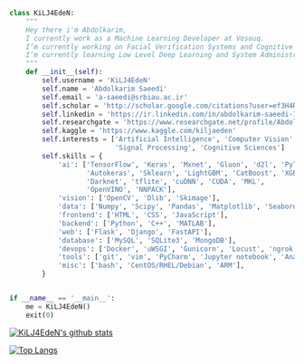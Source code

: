 ```python
class KiLJ4EdeN:
    """
    Hey there i'm Abdolkarim,
    I currently work as a Machine Learning Developer at Vosouq.
    I’m currently working on Facial Verification Systems and Cognitive Sciences.
    I’m currently learning Low Level Deep Learning and System Administration.
    """
    def __init__(self):
        self.username = 'KiLJ4EdeN'
        self.name = 'Abdolkarim Saeedi'
        self.email = 'a-saeedi@srbiau.ac.ir'
        self.scholar = 'http://scholar.google.com/citations?user=ef3H4RAAAAAJ&hl=en'
        self.linkedin = 'https://ir.linkedin.com/in/abdolkarim-saeedi-7b0699194'
        self.researchgate = 'https://www.researchgate.net/profile/Abdolkarim_Saeedi'
        self.kaggle = 'https://www.kaggle.com/kiljaeden'
        self.interests = ['Artificial Intelligence', 'Computer Vision',
                          'Signal Processing', 'Cognitive Sciences']
        self.skills = {
            'ai': ['TensorFlow', 'Keras', 'Mxnet', 'Gluon', 'd2l', 'PyTorch',
                   'Autokeras', 'Sklearn', 'LightGBM', 'CatBoost', 'XGBoost',
                   'Darknet', 'tflite', 'cuDNN', 'CUDA', 'MKL',
                   'OpenVINO', 'NNPACK'],
            'vision': ['OpenCV', 'Dlib', 'Skimage'],
            'data': ['Numpy', 'Scipy', 'Pandas', 'Matplotlib', 'Seaborn'],
            'frontend': ['HTML', 'CSS', 'JavaScript'],
            'backend': ['Python', 'C++', 'MATLAB'],
            'web': ['Flask', 'Django', 'FastAPI'],
            'database': ['MySQL', 'SQLite3', 'MongoDB'],
            'devops': ['Docker', 'uWSGI', 'Gunicorn', 'Locust', 'ngrok'],
            'tools': ['git', 'vim', 'PyCharm', 'Jupyter notebook', 'Anaconda'],
            'misc': ['bash', 'CentOS/RHEL/Debian', 'ARM'],
        }


if __name__ == '__main__':
    me = KiLJ4EdeN()
    exit(0)
```


[![KiLJ4EdeN's github stats](https://github-readme-stats.vercel.app/api?username=KiLJ4EdeN&theme=merko)](https://github-readme-stats.vercel.app/api?username=KiLJ4EdeN&theme=merko)

 
[![Top Langs](https://github-readme-stats.vercel.app/api/top-langs/?username=KiLJ4EdeN&hide=jupyter%20notebook&theme=merko&langs_count=10&layout=compact)](https://github-readme-stats.vercel.app/api/top-langs/?username=KiLJ4EdeN&hide=jupyter%20notebook&theme=merko&langs_count=10&layout=compact)
